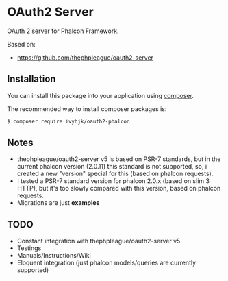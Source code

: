 # OAuth2 Server
OAuth 2 server for Phalcon Framework.

Based on:
  - https://github.com/thephpleague/oauth2-server

## Installation

You can install this package into your application using [composer](http://getcomposer.org).

The recommended way to install composer packages is:

``` bash
$ composer require ivyhjk/oauth2-phalcon
```

## Notes

* thephpleague/oauth2-server v5 is based on PSR-7 standards, but in the current phalcon version (2.0.11) this standard is not supported, so, i created a new "version" special for this (based on phalcon requests).
* I tested a PSR-7 standard version for phalcon 2.0.x (based on slim 3 HTTP), but it's too slowly compared with this version, based on phalcon requests.
* Migrations are just **examples**

## TODO

* Constant integration with thephpleague/oauth2-server v5
* Testings
* Manuals/Instructions/Wiki
* Eloquent integration (just phalcon models/queries are currently supported)
